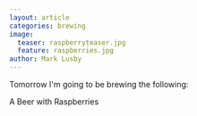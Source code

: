 ```yaml
---
layout: article
categories: brewing
image:
  teaser: raspberryteaser.jpg
  feature: raspberries.jpg
author: Mark Lusby
---
```


<p>Tomorrow I'm going to be brewing the following:</p>

A Beer with Raspberries
